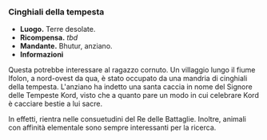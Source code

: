 ### **Cinghiali della tempesta**
* **Luogo.**  Terre desolate.  
* **Ricompensa.** *tbd*  
* **Mandante.** Bhutur, anziano.  
* **Informazioni**
<div class="dialogue">
    <div class="icon chestibor"></div>
    <p>Questa potrebbe interessare al ragazzo cornuto. Un villaggio lungo il fiume Ifolon, a nord-ovest da qua, è stato occupato da una mandria di cinghiali della tempesta. L'anziano ha indetto una santa caccia in nome del Signore delle Tempeste Kord, visto che a quanto pare un modo in cui celebrare Kord è cacciare bestie a lui sacre.</p>
</div>
<div class="dialogue">
    <div class="icon kynthea"></div>
    <p>In effetti, rientra nelle consuetudini del Re delle Battaglie. Inoltre, animali con affinità elementale sono sempre interessanti per la ricerca.</p>
</div>

